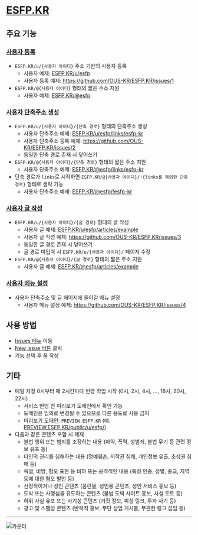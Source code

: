 # [ESFP.KR](https://esfp.kr)

## 주요 기능

### [사용자 등록](https://github.com/OUS-KR/ESFP.KR/issues/new?template=01-user-register-by-issue.yml)

- `ESFP.KR/u/{사용자 아이디}` 주소 기반의 사용자 등록
  - 사용자 예제: [ESFP.KR/u/esfp](https://esfp.kr/u/esfp)
  - 사용자 등록 예제: https://github.com/OUS-KR/ESFP.KR/issues/1
- `ESFP.KR/@{사용자 아이디}` 형태의 짧은 주소 지원
  - 사용자 예제: [ESFP.KR/@esfp](https://esfp.kr/@esfp)

### [사용자 단축주소 생성](https://github.com/OUS-KR/ESFP.KR/issues/new?template=02-user-short-url-register-by-issue.yml)

- `ESFP.KR/u/{사용자 아이디}/{단축 경로}` 형태의 단축주소 생성
  - 사용자 단축주소 예제: [ESFP.KR/u/esfp/links/esfp-kr](https://esfp.kr/u/esfp/links/esfp-kr)
  - 사용자 단축주소 등록 예제: https://github.com/OUS-KR/ESFP.KR/issues/2
  - 동일한 단축 경로 존재 시 덮어쓰기
- `ESFP.KR/@{사용자 아이디}/{단축 경로}` 형태의 짧은 주소 지원
  - 사용자 단축주소 예제: [ESFP.KR/@esfp/links/esfp-kr](https://esfp.kr/@esfp/links/esfp-kr)
- 단축 경로가 `links`로 시작하면 `ESFP.KR/@{사용자 아이디}/!{links를 제외한 단축 경로}` 형태로 생략 가능
  - 사용자 단축주소 예제: [ESFP.KR/@esfp/!esfp-kr](https://esfp.kr/@esfp/!esfp-kr)

### [사용자 글 작성](https://github.com/OUS-KR/ESFP.KR/issues/new?template=03-user-article-writing-by-issue.yml)

- `ESFP.KR/u/{사용자 아이디}/{글 경로}` 형태의 글 작성
  - 사용자 글 예제: [ESFP.KR/u/esfp/articles/example](https://esfp.kr/u/esfp/articles/example)
  - 사용자 글 작성 예제: https://github.com/OUS-KR/ESFP.KR/issues/3
  - 동일한 글 경로 존재 시 덮어쓰기
  - 글 경로 미입력 시 `ESFP.KR/u/{사용자 아이디}/` 페이지 수정
- `ESFP.KR/@{사용자 아이디}/{글 경로}` 형태의 짧은 주소 지원
  - 사용자 글 예제: [ESFP.KR/@esfp/articles/example](https://esfp.kr/@esfp/articles/example)
 
### [사용자 메뉴 설정](https://github.com/OUS-KR/ESFP.KR/issues/new?template=04-user-menu-setting-by-issue.yml)

- 사용자 단축주소 및 글 페이지에 들어갈 메뉴 설정
  - 사용자 메뉴 설정 예제: https://github.com/OUS-KR/ESFP.KR/issues/4

## 사용 방법

- [Issues 메뉴](https://github.com/OUS-KR/ESFP.KR/issues) 이동
- [New issue 버튼](https://github.com/OUS-KR/ESFP.KR/issues/new/choose) 클릭
- 기능 선택 후 폼 작성

## 기타

- 매일 자정 0시부터 매 2시간마다 반영 작업 시작 (0시, 2시, 4시, ..., 18시, 20시, 22시)
  - 서비스 반영 전 미리보기 도메인에서 확인 가능
  - 도메인은 임의로 변경될 수 있으므로 다른 용도로 사용 금지
  - 미리보기 도메인: `PREVIEW.ESFP.KR` (예: [PREVIEW.ESFP.KR/public/u/esfp/](https://preview.esfp.kr/public/u/esfp/))
- 다음과 같은 콘텐츠 포함 시 제재
  - 불법 행위 또는 범죄를 조장하는 내용 (마약, 폭력, 성범죄, 불법 무기 등 관련 정보 유포 등)
  - 타인의 권리를 침해하는 내용 (명예훼손, 저작권 침해, 개인정보 유출, 초상권 침해 등)
  - 욕설, 비방, 혐오 표현 등 비하 또는 공격적인 내용 (특정 인종, 성별, 종교, 지역 등에 대한 혐오 발언 등)
  - 선정적이거나 성인 콘텐츠 (음란물, 성인용 콘텐츠, 성인 서비스 홍보 등)
  - 도박 또는 사행심을 유도하는 콘텐츠 (불법 도박 사이트 홍보, 사설 토토 등)
  - 허위 사실 유포 또는 사기성 콘텐츠 (거짓 정보, 피싱 링크, 투자 사기 등)
  - 광고 및 스팸성 콘텐츠 (반복적 홍보, 무단 상업 게시물, 무관한 링크 삽입 등)

---

![카운터](https://s11.flagcounter.com/count2/ZGcr/bg_FFFFFF/txt_000000/border_CCCCCC/columns_2/maxflags_10/viewers_0/labels_1/pageviews_1/flags_0/percent_0/)